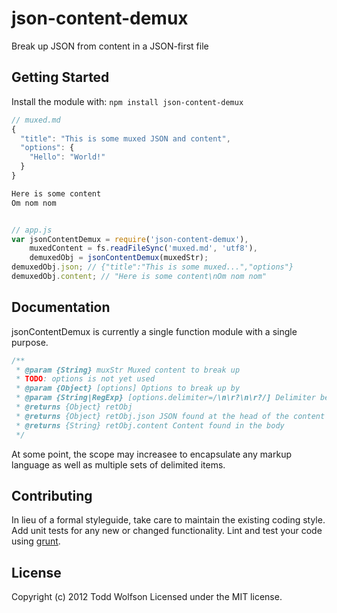 # json-content-demux

Break up JSON from content in a JSON-first file

## Getting Started
Install the module with: `npm install json-content-demux`

```javascript
// muxed.md
{
  "title": "This is some muxed JSON and content",
  "options": {
    "Hello": "World!"
  }
}

Here is some content
Om nom nom


// app.js
var jsonContentDemux = require('json-content-demux'),
    muxedContent = fs.readFileSync('muxed.md', 'utf8'),
    demuxedObj = jsonContentDemux(muxedStr);
demuxedObj.json; // {"title":"This is some muxed...","options"}
demuxedObj.content; // "Here is some content\nOm nom nom"
```

## Documentation
jsonContentDemux is currently a single function module with a single purpose.
```js
/**
 * @param {String} muxStr Muxed content to break up
 * TODO: options is not yet used
 * @param {Object} [options] Options to break up by
 * @param {String|RegExp} [options.delimiter=/\n\r?\n\r?/] Delimiter between JSON and content
 * @returns {Object} retObj
 * @returns {Object} retObj.json JSON found at the head of the content
 * @returns {String} retObj.content Content found in the body
 */
```

At some point, the scope may increasee to encapsulate any markup language as well as multiple sets of delimited items.

## Contributing
In lieu of a formal styleguide, take care to maintain the existing coding style. Add unit tests for any new or changed functionality. Lint and test your code using [grunt](https://github.com/cowboy/grunt).

## License
Copyright (c) 2012 Todd Wolfson
Licensed under the MIT license.
